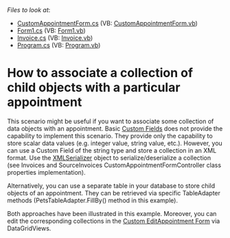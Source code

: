 <!-- default file list -->
*Files to look at*:

* [CustomAppointmentForm.cs](./CS/CustomAppointmentForm.cs) (VB: [CustomAppointmentForm.vb](./VB/CustomAppointmentForm.vb))
* [Form1.cs](./CS/Form1.cs) (VB: [Form1.vb](./VB/Form1.vb))
* [Invoice.cs](./CS/Invoice.cs) (VB: [Invoice.vb](./VB/Invoice.vb))
* [Program.cs](./CS/Program.cs) (VB: [Program.vb](./VB/Program.vb))
<!-- default file list end -->
# How to associate a collection of child objects with a particular appointment


<p>This scenario might be useful if you want to associate some collection of data objects with an appointment. Basic <a href="http://documentation.devexpress.com/#WindowsForms/CustomDocument5228"><u>Custom Fields</u></a> does not provide the capability to implement this scenario. They provide only the capability to store scalar data values (e.g. integer value, string value, etc.). However, you can use a Custom Field of the string type and store a collection in an XML format. Use the <a href="https://docs.microsoft.com/en-us/dotnet/api/system.xml.serialization.xmlserializer?view=net-5.0"><u>XMLSerializer</u></a> object to serialize/deserialize a collection (see Invoices and SourceInvoices CustomAppointmentFormController class properties implementation).</p><p>Alternatively, you can use a separate table in your database to store child objects of an appointment. They can be retrieved via specific TableAdapter methods (PetsTableAdapter.FillBy() method in this example).</p><p>Both approaches have been illustrated in this example. Moreover, you can edit the corresponding collections in the <a href="https://supportcenter.devexpress.com/ticket/details/a2920/how-to-customize-the-edit-appointment-form-to-show-custom-fields"><u>Custom EditAppointment Form</u></a> via DataGridViews.</p>

<br/>


